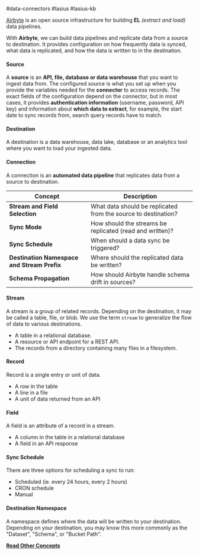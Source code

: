 #data-connectors #lasius #lasius-kb

[Airbyte](https://docs.airbyte.com/) is an open source infrastructure for building **EL** *(extract and load)* data pipelines. 

With **Airbyte**, we can build data pipelines and replicate data from a source to destination. It provides configuration on how frequently data is synced, what data is replicated, and how the data is written to in the destination.


#### Source
A **source** is an **API, file, database or data warehouse** that you want to ingest data from. The configured source is what you set up when you provide the variables needed for the **connector** to access records. The exact fields of the configuration depend on the connector, but in most cases, it provides **authentication information** (username, password, API key) and information about **which data to extract**, for example, the start date to sync records from, search query records have to match.

#### Destination
A destination is a data warehouse, data lake, database or an analytics tool where you want to load your ingested data.

#### Connection
A connection is an **automated data pipeline** that replicates data from a source to destination.


| Concept                                     | Description                                                    |
| ------------------------------------------- | -------------------------------------------------------------- |
| **Stream and Field Selection**              | What data should be replicated from the source to destination? |
| **Sync Mode**                               | How should the streams be replicated (read and written)?       |
| **Sync Schedule**                           | When should a data sync be triggered?                          |
| **Destination Namespace and Stream Prefix** | Where should the replicated data be written?                   |
| **Schema Propagation**                      | How should Airbyte handle schema drift in sources?             |

#### Stream
A stream is a group of related records. Depending on the destination, it may be called a table, file, or blob. We use the term `stream` to generalize the flow of data to various destinations.

- A table in a relational database.
- A resource or API endpoint for a REST API.
- The records from a directory containing many files in a filesystem.

#### Record
Record is a single entry or unit of data.

- A row in the table
- A line in a file
- A unit of data returned from an API

#### Field
A field is an attribute of a record in a stream.

- A column in the table in a relational database
- A field in an API response

#### Sync Schedule
There are three options for scheduling a sync to run:

- Scheduled (ie. every 24 hours, every 2 hours)
- CRON schedule
- Manual 

#### Destination Namespace
A namespace defines where the data will be written to your destination. Depending on your destination, you may know this more commonly as the "Dataset", "Schema", or "Bucket Path".


[**Read Other Concepts**](https://docs.airbyte.com/platform/using-airbyte/core-concepts/#connection)


